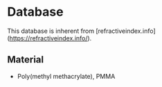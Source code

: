 # Database

This database is inherent from [refractiveindex.info] (https://refractiveindex.info/).

## Material

* Poly(methyl methacrylate), PMMA
